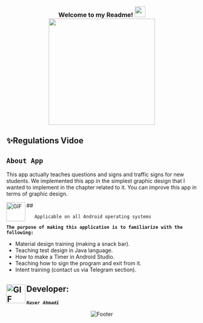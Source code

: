 <h3 align="center">
  
  Welcome to my Readme!
  <img src="https://media.giphy.com/media/hvRJCLFzcasrR4ia7z/giphy.gif" width="28">
  <img src="https://www.google.com/imgres?imgurl=https%3A%2F%2Ftest-drive.ir%2Fwp-content%2Fuploads%2F2022%2F03%2F637889093.jpg&tbnid=ehG7O1pS2INC-M&vet=10CAoQxiAoAWoXChMIwKK_7on2ggMVAAAAAB0AAAAAEAk..i&imgrefurl=https%3A%2F%2Ftest-drive.ir%2F%25D8%25A2%25D8%25B2%25D9%2585%25D9%2588%25D9%2586-%25D8%25A2%25DB%258C%25DB%258C%25D9%2586-%25D9%2586%25D8%25A7%25D9%2585%25D9%2587-%25D8%25B1%25D8%25A7%25D9%2586%25D9%2586%25D8%25AF%25DA%25AF%25DB%258C-%25D8%25A7%25D8%25B5%25D9%2584%25DB%258C-44%2F&docid=Ttt-o7UFbnjqBM&w=960&h=960&itg=1&q=%D8%A7%DB%8C%DB%8C%D9%86%20%D9%86%D8%A7%D9%85%D9%87%20%D8%A7%D9%BE&ved=0CAoQxiAoAWoXChMIwKK_7on2ggMVAAAAAB0AAAAAEAk" width="280">

</h3>

## ✨Regulations Vidoe

## <code><strong>About App</strong></code> ##
<p>
  This app actually teaches questions and signs and traffic signs for new students. We implemented this app in the simplest graphic design that I wanted to implement in the chapter related to it. You can 
  improve this app in terms of graphic design.
</p>
## <img align="left" alt="GIF" height="50px" src="https://www.toptimenet.com/images/setting.gif"/>  

  <ul>
        
       Applicable on all Android operating systems
          
  </ul> 

 </ul>  
          <code><strong>The purpose of making this application is to familiarize with the following:</strong></code>
<ul>
    <li>
         Material design training (making a snack bar).
    </li>
    <li>
         Teaching test design in Java language.
    </li>
    <li>
        How to make a Timer in Android Studio.
    </li>
    <li>
        Teaching how to sign the program and exit from it.
    </li>
  <li>
        Intent training (contact us via Telegram section).
  </li>
</ul>

##  <img align="left" alt="GIF" height="50px" src="https://cdn.dribbble.com/users/2131993/screenshots/4948736/thoughtworks-gif_dribbble.gif"/>    Developer:

<code><em><strong>Naser Ahmadi</strong></em></code>

<div align="center">
  <img src="https://readme-typing-svg.herokuapp.com?font=Dancing+Script&size=30&color=F38F02&center=true&vCenter=true&width=300&height=50&lines=Thanks+for+your+visit!;Have+a+nice+day!;" alt="Footer"></img>
  </div>
